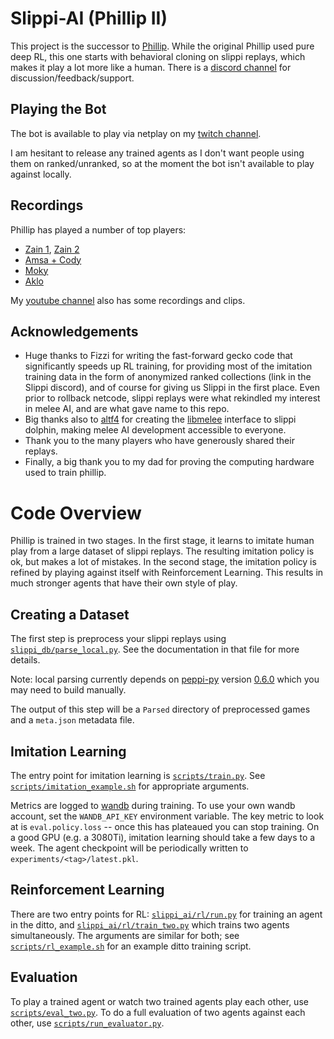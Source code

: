 # Slippi-AI (Phillip II)

This project is the successor to [Phillip](https://github.com/vladfi1/phillip). While the original Phillip used pure deep RL, this one starts with behavioral cloning on slippi replays, which makes it play a lot more like a human. There is a [discord channel](https://discord.gg/hfVTXGu) for discussion/feedback/support.

## Playing the Bot

The bot is available to play via netplay on my [twitch channel](https://twitch.tv/x_pilot).

I am hesitant to release any trained agents as I don't want people using them on ranked/unranked, so at the moment the bot isn't available to play against locally.

## Recordings

Phillip has played a number of top players:
* [Zain 1](https://www.youtube.com/watch?v=c8nRFAGvr2c), [Zain 2](https://www.youtube.com/watch?v=XBHaHlC3_p4)
* [Amsa + Cody](https://www.youtube.com/watch?v=WGsN7lWBQP)
* [Moky](https://www.youtube.com/watch?v=1kviVflqXc4)
* [Aklo](https://www.youtube.com/watch?v=OGOEqhMptq0)

My [youtube channel](https://www.youtube.com/channel/UCzpDWSOtWpDaNPC91dqmPQg) also has some recordings and clips.

## Acknowledgements

* Huge thanks to Fizzi for writing the fast-forward gecko code that significantly speeds up RL training, for providing most of the imitation training data in the form of anonymized ranked collections (link in the Slippi discord), and of course for giving us Slippi in the first place. Even prior to rollback netcode, slippi replays were what rekindled my interest in melee AI, and are what gave name to this repo.
* Big thanks also to [altf4](https://github.com/altf4) for creating the [libmelee](https://github.com/altf4/libmelee) interface to slippi dolphin, making melee AI development accessible to everyone.
* Thank you to the many players who have generously shared their replays.
* Finally, a big thank you to my dad for proving the computing hardware used to train phillip.

# Code Overview

Phillip is trained in two stages. In the first stage, it learns to imitate human play from a large dataset of slippi replays. The resulting imitation policy is ok, but makes a lot of mistakes. In the second stage, the imitation policy is refined by playing against itself with Reinforcement Learning. This results in much stronger agents that have their own style of play.

## Creating a Dataset

The first step is preprocess your slippi replays using [`slippi_db/parse_local.py`](https://github.com/vladfi1/slippi-ai/blob/main/slippi_db/parse_local.py). See the documentation in that file for more details.

Note: local parsing currently depends on [peppi-py](https://github.com/hohav/peppi-py) version [0.6.0](https://github.com/hohav/peppi-py/commit/8c02a4659c3302321dfbfcf2093c62f634e335f7) which you may need to build manually.

The output of this step will be a `Parsed` directory of preprocessed games and a `meta.json` metadata file.

## Imitation Learning

The entry point for imitation learning is [`scripts/train.py`](https://github.com/vladfi1/slippi-ai/blob/main/scripts/train.py). See [`scripts/imitation_example.sh`](https://github.com/vladfi1/slippi-ai/blob/main/scripts/imitation_example.sh) for appropriate arguments.

Metrics are logged to [wandb](https://wandb.ai/) during training. To use your own wandb account, set the `WANDB_API_KEY` environment variable. The key metric to look at is `eval.policy.loss` -- once this has plateaued you can stop training. On a good GPU (e.g. a 3080Ti), imitation learning should take a few days to a week. The agent checkpoint will be periodically written to `experiments/<tag>/latest.pkl`.

## Reinforcement Learning

There are two entry points for RL: [`slippi_ai/rl/run.py`](https://github.com/vladfi1/slippi-ai/blob/main/slippi_ai/rl/run.py) for training an agent in the ditto, and [`slippi_ai/rl/train_two.py`](https://github.com/vladfi1/slippi-ai/blob/main/slippi_ai/rl/train_two.py) which trains two agents simultaneously. The arguments are similar for both; see [`scripts/rl_example.sh`](https://github.com/vladfi1/slippi-ai/blob/main/scripts/rl_example.sh) for an example ditto training script.

## Evaluation

To play a trained agent or watch two trained agents play each other, use [`scripts/eval_two.py`](https://github.com/vladfi1/slippi-ai/blob/main/scripts/eval_two.py). To do a full evaluation of two agents against each other, use [`scripts/run_evaluator.py`](https://github.com/vladfi1/slippi-ai/blob/main/scripts/run_evaluator.py).
